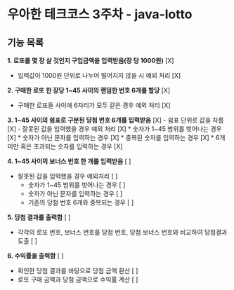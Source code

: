 # 우아한 테크코스 3주차 - java-lotto

## 기능 목록

**1. 로또를 몇 장 살 것인지 구입금액을 입력받음(장 당 1000원)** [X]
- 입력값이 1000원 단위로 나누어 떨어지지 않을 시 예외 처리 [X]


**2. 구매한 로또 한 장당 1~45 사이의 랜덤한 번호 6개를 할당** [X]
- 구매한 로또들 사이에 6자리가 모두 같은 경우 예외 처리 [X]


**3. 1~45 사이의 쉼표로 구분된 당첨 번호 6개를 입력받음** [X]
    - 쉼표 단위로 값을 자름 [X]
    - 잘못된 값을 입력했을 경우 예외 처리 [X]
        * 숫자가 1~45 범위를 벗어나는 경우 [X]
        * 숫자가 아닌 문자를 입력하는 경우 [X]
        * 중복된 숫자를 입력하는 경우 [X]
        * 6개 미만 혹은 초과되는 숫자를 입력하는 경우 [X]


**4. 1~45 사이의 보너스 번호 한 개를 입력받음** [ ]
- 잘못된 값을 입력했을 경우 예외처리 [ ]
    * 숫자가 1~45 범위를 벗어나는 경우 [ ]
    * 숫자가 아닌 문자를 입력하는 경우 [ ]
    * 기존의 당첨 번호 6개와 중복되는 경우 [ ]


**5. 당첨 결과를 출력함** [ ]
- 각각의 로또 번호, 보너스 번호를 당첨 번호, 당첨 보너스 번호와 비교하여 당첨결과 도출 [ ]


**6. 수익률을 출력함** [ ]
- 확인한 당첨 결과를 바탕으로 당첨 금액 환산 [ ]
- 로또 구매 금액과 당첨 금액으로 수익률 계산 [ ]
